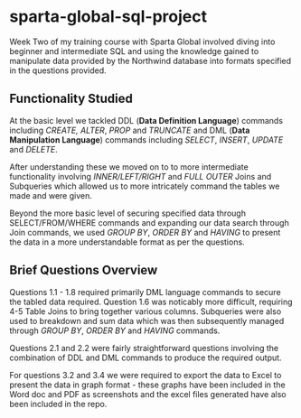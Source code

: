 # sparta-global-sql-project
Week Two of my training course with Sparta Global involved diving into beginner and intermediate SQL and using the knowledge gained to manipulate data provided by the Northwind database into formats specified in the questions provided. 

## Functionality Studied

At the basic level we tackled DDL (**Data Definition Language**) commands including *CREATE, ALTER*, *PROP* and *TRUNCATE* and DML (**Data Manipulation Language**) commands including *SELECT*, *INSERT*, *UPDATE* and *DELETE*.

After understanding these we moved on to to more intermediate functionality involving *INNER/LEFT/RIGHT* and *FULL OUTER* Joins and Subqueries which allowed us to more intricately command the tables we made and were given. 

Beyond the more basic level of securing specified data through SELECT/FROM/WHERE commands and expanding our data search through Join commands, we used *GROUP BY*, *ORDER BY* and *HAVING* to present the data in a more understandable format as per the questions.

## Brief Questions Overview

Questions 1.1 - 1.8 required primarily DML language commands to secure the tabled data required. Question 1.6 was noticably more difficult, requiring 4-5 Table Joins to bring together various columns. Subqueries were also used to breakdown and sum data which was then subsequently managed through *GROUP BY*, *ORDER BY* and *HAVING* commands.

Questions 2.1 and 2.2 were fairly straightforward questions involving the combination of DDL and DML commands to produce the required output.

For questions 3.2 and 3.4 we were required to export the data to Excel to present the data in graph format - these graphs have been included in the Word doc and PDF as screenshots and the excel files generated have also been included in the repo.

